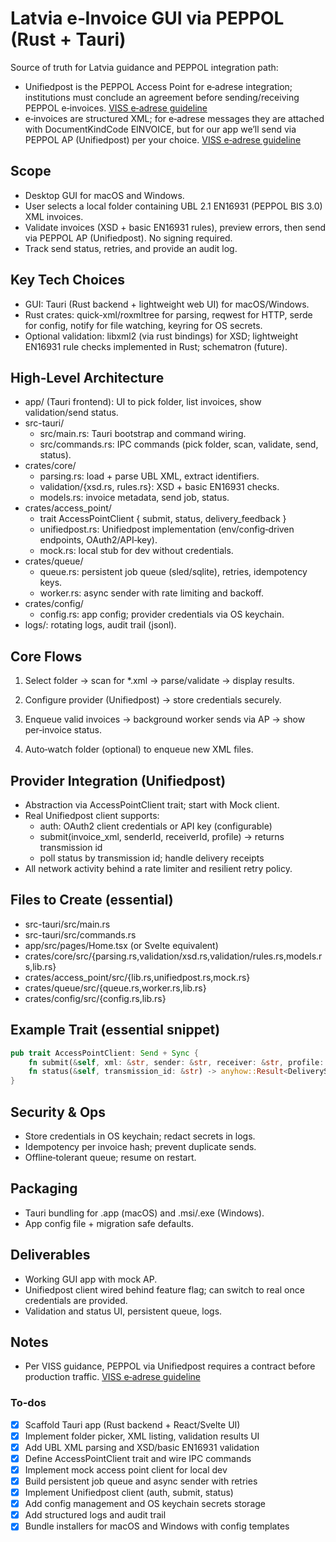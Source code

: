 # Latvia e‑Invoice GUI via PEPPOL (Rust + Tauri)

Source of truth for Latvia guidance and PEPPOL integration path:

- Unifiedpost is the PEPPOL Access Point for e‑adrese integration; institutions must conclude an agreement before sending/receiving PEPPOL e‑invoices. [VISS e‑adrese guideline](https://viss.gov.lv/lv/Informacijai/Dokumentacija/Vadlinijas/e-adrese)
- e‑invoices are structured XML; for e‑adrese messages they are attached with DocumentKindCode EINVOICE, but for our app we’ll send via PEPPOL AP (Unifiedpost) per your choice. [VISS e‑adrese guideline](https://viss.gov.lv/lv/Informacijai/Dokumentacija/Vadlinijas/e-adrese)

## Scope

- Desktop GUI for macOS and Windows.
- User selects a local folder containing UBL 2.1 EN16931 (PEPPOL BIS 3.0) XML invoices.
- Validate invoices (XSD + basic EN16931 rules), preview errors, then send via PEPPOL AP (Unifiedpost). No signing required.
- Track send status, retries, and provide an audit log.

## Key Tech Choices

- GUI: Tauri (Rust backend + lightweight web UI) for macOS/Windows.
- Rust crates: quick-xml/roxmltree for parsing, reqwest for HTTP, serde for config, notify for file watching, keyring for OS secrets.
- Optional validation: libxml2 (via rust bindings) for XSD; lightweight EN16931 rule checks implemented in Rust; schematron (future).

## High‑Level Architecture

- app/ (Tauri frontend): UI to pick folder, list invoices, show validation/send status.
- src-tauri/
  - src/main.rs: Tauri bootstrap and command wiring.
  - src/commands.rs: IPC commands (pick folder, scan, validate, send, status).
- crates/core/
  - parsing.rs: load + parse UBL XML, extract identifiers.
  - validation/{xsd.rs, rules.rs}: XSD + basic EN16931 checks.
  - models.rs: invoice metadata, send job, status.
- crates/access_point/
  - trait AccessPointClient { submit, status, delivery_feedback }
  - unifiedpost.rs: Unifiedpost implementation (env/config‑driven endpoints, OAuth2/API‑key).
  - mock.rs: local stub for dev without credentials.
- crates/queue/
  - queue.rs: persistent job queue (sled/sqlite), retries, idempotency keys.
  - worker.rs: async sender with rate limiting and backoff.
- crates/config/
  - config.rs: app config; provider credentials via OS keychain.
- logs/: rotating logs, audit trail (jsonl).

## Core Flows

1) Select folder → scan for *.xml → parse/validate → display results.

2) Configure provider (Unifiedpost) → store credentials securely.

3) Enqueue valid invoices → background worker sends via AP → show per‑invoice status.

4) Auto‑watch folder (optional) to enqueue new XML files.

## Provider Integration (Unifiedpost)

- Abstraction via AccessPointClient trait; start with Mock client.
- Real Unifiedpost client supports:
  - auth: OAuth2 client credentials or API key (configurable)
  - submit(invoice_xml, senderId, receiverId, profile) → returns transmission id
  - poll status by transmission id; handle delivery receipts
- All network activity behind a rate limiter and resilient retry policy.

## Files to Create (essential)

- src-tauri/src/main.rs
- src-tauri/src/commands.rs
- app/src/pages/Home.tsx (or Svelte equivalent)
- crates/core/src/{parsing.rs,validation/xsd.rs,validation/rules.rs,models.rs,lib.rs}
- crates/access_point/src/{lib.rs,unifiedpost.rs,mock.rs}
- crates/queue/src/{queue.rs,worker.rs,lib.rs}
- crates/config/src/{config.rs,lib.rs}

## Example Trait (essential snippet)

```rust
pub trait AccessPointClient: Send + Sync {
    fn submit(&self, xml: &str, sender: &str, receiver: &str, profile: &str) -> anyhow::Result<String>; // returns transmission id
    fn status(&self, transmission_id: &str) -> anyhow::Result<DeliveryStatus>;
}
```

## Security & Ops

- Store credentials in OS keychain; redact secrets in logs.
- Idempotency per invoice hash; prevent duplicate sends.
- Offline‑tolerant queue; resume on restart.

## Packaging

- Tauri bundling for .app (macOS) and .msi/.exe (Windows).
- App config file + migration safe defaults.

## Deliverables

- Working GUI app with mock AP.
- Unifiedpost client wired behind feature flag; can switch to real once credentials are provided.
- Validation and status UI, persistent queue, logs.

## Notes

- Per VISS guidance, PEPPOL via Unifiedpost requires a contract before production traffic. [VISS e‑adrese guideline](https://viss.gov.lv/lv/Informacijai/Dokumentacija/Vadlinijas/e-adrese)

### To-dos

- [x] Scaffold Tauri app (Rust backend + React/Svelte UI)
- [x] Implement folder picker, XML listing, validation results UI
- [x] Add UBL XML parsing and XSD/basic EN16931 validation
- [x] Define AccessPointClient trait and wire IPC commands
- [x] Implement mock access point client for local dev
- [x] Build persistent job queue and async sender with retries
- [x] Implement Unifiedpost client (auth, submit, status)
- [x] Add config management and OS keychain secrets storage
- [x] Add structured logs and audit trail
- [x] Bundle installers for macOS and Windows with config templates
